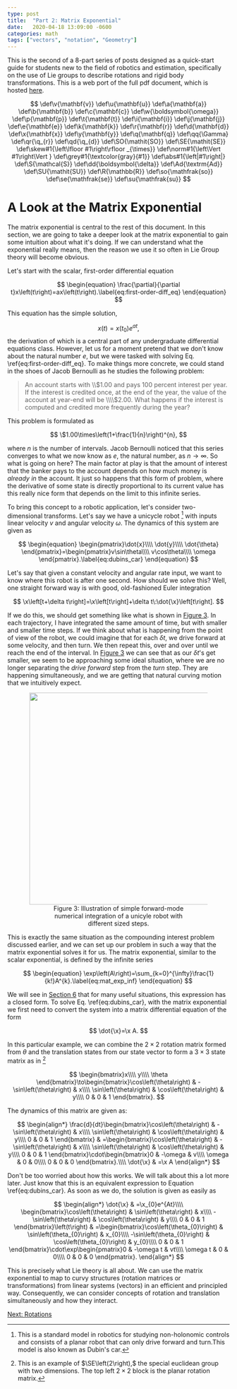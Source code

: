 ```yaml
---
type: post
title:  "Part 2: Matrix Exponential"
date:   2020-04-18 13:09:00 -0600
categories: math
tags: ["vectors", "notation", "Geometry"]
---
```


This is the second of a 8-part series of posts designed as a quick-start guide for students new
to the field of robotics and estimation, specifically on the use of
Lie groups to describe rotations and rigid body transformations. This is a web port of the full pdf document, which is hosted [here](https://drive.google.com/open?id=1T93xYi7iKqrW7a9KCJvoBB9no4j7zaDu).


$$
\def\v{\mathbf{v}}
\def\u{\mathbf{u}}
\def\a{\mathbf{a}}
\def\b{\mathbf{b}}
\def\c{\mathbf{c}}
\def\w{\boldsymbol{\omega}}
\def\p{\mathbf{p}}
\def\t{\mathbf{t}}
\def\i{\mathbf{i}}
\def\j{\mathbf{j}}
\def\e{\mathbf{e}}
\def\k{\mathbf{k}}
\def\r{\mathbf{r}}
\def\d{\mathbf{d}}
\def\x{\mathbf{x}}
\def\y{\mathbf{y}}
\def\q{\mathbf{q}}
\def\qq{\Gamma}
\def\qr{\q_{r}}
\def\qd{\q_{d}}
\def\SO{\mathit{SO}}
\def\SE{\mathit{SE}}
\def\skew#1{\left\lfloor #1\right\rfloor _{\times}}
\def\norm#1{\left\Vert #1\right\Vert }
\def\grey#1{\textcolor{gray}{#1}}
\def\abs#1{\left|#1\right|}
\def\S{\mathcal{S}}
\def\dd{\boldsymbol{\delta}}
\def\Ad{\textrm{Ad}}
\def\SU{\mathit{SU}}
\def\R{\mathbb{R}}
\def\so{\mathfrak{so}}
\def\se{\mathfrak{se}}
\def\su{\mathfrak{su}}
$$

<style>
  .center {
	display: block;
	margin-left: auto;
	margin-right: auto;
	text-align: center;
	width: 80%;
  }
</style>

# A Look at the Matrix Exponential

The matrix exponential is central to the rest of this document. In
this section, we are going to take a deeper look at the matrix exponential
to gain some intuition about what it's doing. If we can understand
what the exponential really means, then the reason we use it so often
in Lie Group theory will become obvious.

Let's start with the scalar, first-order differential equation

$$
\begin{equation}
\frac{\partial}{\partial t}x\left(t\right)=ax\left(t\right).\label{eq:first-order-diff_eq}
\end{equation}
$$

This equation has the simple solution,

$$
x\left(t\right)=x\left(t_{0}\right)e^{at},
$$
the derivation of which is a central part of any undergraduate differential
equations class. However, let us for a moment pretend that we don't
know about the natural number $e$, but we were tasked with solving
Eq. \ref{eq:first-order-diff_eq}. To make things more concrete, we
could stand in the shoes of Jacob Bernoulli as he studies the following
problem:

> An account starts with \\\\$1.00 and pays 100 percent interest per year. If the interest is credited once, at the end of the year, the value of the account at year-end will be \\\\$2.00. What happens if the interest is computed and credited more frequently during the year?

This problem is formulated as

$$
\$1.00\times\left(1+\frac{1}{n}\right)^{n},
$$

where $n$ is the number of intervals. Jacob Bernoulli noticed that
this series converges to what we now know as $e$, the natural number,
as $n\to\infty$. So what is going on here? The main factor at play
is that the amount of interest that the banker pays to the account
depends on how much money is *already in* the account. It just
so happens that this form of problem, where the derivative of some
state is directly proportional to its current value has this really
nice form that depends on the limit to this infinite series.

To bring this concept to a robotic application, let's consider two-dimensional
transforms. Let's say we have a unicycle robot [^1]  with inputs linear velocity $v$ and angular velocity $\omega$.
The dynamics of this system are given as

[^1]: This is a standard model in robotics for studying non-holonomic controls and consists of a planar robot that can only drive forward and turn.This model is also known as Dubin's car.

$$
\begin{equation}
\begin{pmatrix}\dot{x}\\\\
\dot{y}\\\\
\dot{\theta}
\end{pmatrix}=\begin{pmatrix}v\sin\theta\\\\
v\cos\theta\\\\
\omega
\end{pmatrix}.\label{eq:dubins_car}
\end{equation}
$$

Let's say that given a constant velocity and angular rate input, we
want to know where this robot is after one second. How should we solve
this? Well, one straight forward way is with good, old-fashioned Euler
integration

$$
\x\left[t+\delta t\right]=\x\left[t\right]+\delta t\:\dot{\x}\left[t\right].
$$

If we do this, we should get something like what is shown in [Figure 3](#fig:EulerIntegration).
In each trajectory, I have integrated
the same amount of time, but with smaller and smaller time steps.
If we think about what is happening from the point of view of the
robot, we could imagine that for each $\delta t,$ we drive forward
at some velocity, and then turn. We then repeat this, over and over
until we reach the end of the interval. In [Figure 3](#fig:EulerIntegration)
we can see that as our $\delta t$'s get smaller, we seem to be approaching
some ideal situation, where we are no longer separating the *drive forward* step from
the *turn* step. They are happening simultaneously,
and we are getting that natural curving motion that we intuitively
expect.

<a name="fig:EulerIntegration"></a>
<div class="center">
<img  src="/lie_tutorial/forward_integration.svg" style="width: 50vw; min-width: 120px;">
<figcaption class="center">Figure 3: Illustration of simple forward-mode numerical integration of a unicyle robot with different sized steps.</figcaption>
</div>

This is exactly the same situation as the compounding interest problem
discussed earlier, and we can set up our problem in such a way that
the matrix exponential solves it for us. The matrix exponential, similar
to the scalar exponential, is defined by the infinite series

$$
\begin{equation}
\exp\left(A\right)=\sum_{k=0}^{\infty}\frac{1}{k!}A^{k}.\label{eq:mat_exp_inf}
\end{equation}
$$

<a name="eq:mat_exp_inf_anchor"></a>
We will see in [Section 6](/lie_algebra_tutorial/06-closed_form_mat_exp) that for
many useful situations, this expression has a closed form. To solve
Eq. \ref{eq:dubins_car}, with the matrix exponential we first need
to convert the system into a matrix differential equation of the form

$$
\dot{\x}=\x A.
$$

In this particular example, we can combine the $2\times2$ rotation
matrix formed from $\theta$ and the translation states from our state
vector to form a $3\times3$ state matrix as in [^2]


[^2]: This is an example of $\SE\left(2\right),$ the special euclidean group with two dimensions. The top left $2\times2$ block is the planar rotation matrix.

$$
\begin{bmatrix}x\\\\
y\\\\
\theta
\end{bmatrix}\to\begin{bmatrix}\cos\left(\theta\right) & -\sin\left(\theta\right) & x\\\\
\sin\left(\theta\right) & \cos\left(\theta\right) & y\\\\
0 & 0 & 1
\end{bmatrix}.
$$

The dynamics of this matrix are given as:

$$
\begin{align*}
\frac{d}{dt}\begin{bmatrix}\cos\left(\theta\right) & -\sin\left(\theta\right) & x\\\\
\sin\left(\theta\right) & \cos\left(\theta\right) & y\\\\
0 & 0 & 1
\end{bmatrix} & =\begin{bmatrix}\cos\left(\theta\right) & -\sin\left(\theta\right) & x\\\\
\sin\left(\theta\right) & \cos\left(\theta\right) & y\\\\
0 & 0 & 1
\end{bmatrix}\cdot\begin{bmatrix}0 & -\omega & v\\\\
\omega & 0 & 0\\\\
0 & 0 & 0
\end{bmatrix}.\\\\
\dot{\x} & =\x A
\end{align*}
$$

Don't be too worried about how this works. We will talk about this
a lot more later. Just know that this is an equivalent expression
to Equation \ref{eq:dubins_car}. As soon as we do, the solution is given as
easily as

$$
\begin{align*}
\dot{\x} & =\x_{0}e^{At}\\\\
\begin{bmatrix}\cos\left(\theta\right) & \sin\left(\theta\right) & x\\\\
-\sin\left(\theta\right) & \cos\left(\theta\right) & y\\\\
0 & 0 & 1
\end{bmatrix}\left(t\right) & =\begin{bmatrix}\cos\left(\theta_{0}\right) & \sin\left(\theta_{0}\right) & x_{0}\\\\
-\sin\left(\theta_{0}\right) & \cos\left(\theta_{0}\right) & y_{0}\\\\
0 & 0 & 1
\end{bmatrix}\cdot\exp\begin{pmatrix}0 & -\omega t & vt\\\\
\omega t & 0 & 0\\\\
0 & 0 & 0
\end{pmatrix}.
\end{align*}
$$

This is precisely what Lie theory is all about. We can use the matrix
exponential to map to curvy structures (rotation matrices or transformations)
from linear systems (vectors) in an efficient and principled way.
Consequently, we can consider concepts of rotation and translation
simultaneously and how they interact.

[Next: Rotations](/lie_algebra_tutorial/03-rotations/)
